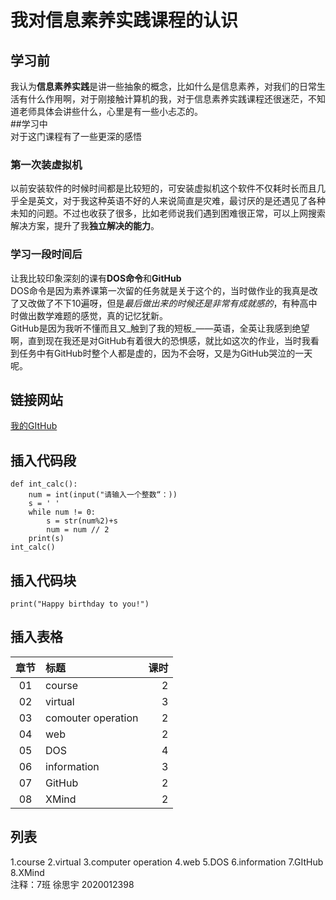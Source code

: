 # 我对信息素养实践课程的认识  
## 学习前  
我认为**信息素养实践**是讲一些抽象的概念，比如什么是信息素养，对我们的日常生活有什么作用啊，对于刚接触计算机的我，对于信息素养实践课程还很迷茫，不知道老师具体会讲些什么，心里是有一些小忐忑的。  
##学习中  
对于这门课程有了一些更深的感悟  
### 第一次装虚拟机  
以前安装软件的时候时间都是比较短的，可安装虚拟机这个软件不仅耗时长而且几乎全是英文，对于我这种英语不好的人来说简直是灾难，最讨厌的是还遇见了各种未知的问题。不过也收获了很多，比如老师说我们遇到困难很正常，可以上网搜索解决方案，提升了我**独立解决的能力**。  
### 学习一段时间后  
让我比较印象深刻的课有**DOS命令**和**GitHub**  
DOS命令是因为素养课第一次留的任务就是关于这个的，当时做作业的我真是改了又改做了不下10遍呀，但是*最后做出来的时候还是非常有成就感的*，有种高中时做出数学难题的感觉，真的记忆犹新。  
GitHub是因为我听不懂而且又_触到了我的短板_——英语，全英让我感到绝望啊，直到现在我还是对GitHub有着很大的恐惧感，就比如这次的作业，当时我看到任务中有GitHub时整个人都是虚的，因为不会呀，又是为GitHub哭泣的一天呢。  
## 链接网站  
[我的GItHub](https://github.com/xusiyu0220)  
## 插入代码段  
```
def int_calc():
    num = int(input("请输入一个整数“：))
    s = ' '
    while num != 0:
        s = str(num%2)+s
        num = num // 2
    print(s)
int_calc()
```
## 插入代码块  
`print("Happy birthday to you!")`
## 插入表格  
|章节|标题|课时|
|:-:|:-|-:|
|01|course|2|
|02|virtual|3|
|03|comouter operation|2|
|04|web|2|
|05|DOS|4|
|06|information|3|
|07|GitHub|2|
|08|XMind|2|
## 列表  
1.course
2.virtual
3.computer operation
4.web
5.DOS
6.information
7.GItHub
8.XMind  
注释：7班 徐思宇 2020012398
